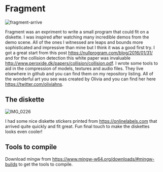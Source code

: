 # Fragment

![fragment-arrive](https://user-images.githubusercontent.com/45521946/158920259-324ec262-1197-4581-8cc0-53f0999988f9.gif)

Fragment was an expriment to write a small program that could fit on a diskette. I was inspired after watching many incredible demos from the demo scene. All of the ones I witnessed are leaps and bounds more sophisticated and impressive than mine but I think it was a good first try. I got a great start from this post https://nullprogram.com/blog/2016/01/31/ and for the collision detection this white paper was invaluable http://www.peroxide.dk/papers/collision/collision.pdf. I wrote some tools to aid in the compression of models, textures and audio files. They live elsewhere in github and you can find them on my repository listing. All of the wonderful art you see was created by Olivia and you can find her here https://twitter.com/oliviahns.

## The diskette

![IMG_0226](https://user-images.githubusercontent.com/45521946/158924219-0d75ccce-0aa5-42c1-8803-babe2935f03e.JPG)

I had some nice diskette stickers printed from https://onlinelabels.com that arrived quite quickly and fit great. Fun final touch to make the diskettes looks even cooler!

## Tools to compile

Download mingw from https://www.mingw-w64.org/downloads/#mingw-builds to get the tools to compile.
